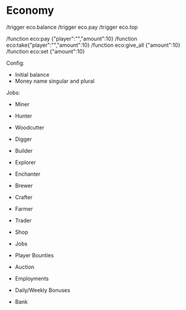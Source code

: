 # Economy

/trigger eco.balance
/trigger eco.pay
/trigger eco.top

/function eco:pay {"player":"","amount":10}
/function eco:take{"player":"","amount":10}
/function eco:give_all {"amount":10}
/function eco:set {"amount":10}

Config:
- Initial balance
- Money name singular and plural

Jobs:
- Miner
- Hunter
- Woodcutter
- Digger
- Builder
- Explorer
- Enchanter
- Brewer
- Crafter
- Farmer
- Trader

- Shop
- Jobs
- Player Bounties
- Auction
- Employments
- Daily/Weekly Bonuses
- Bank